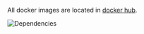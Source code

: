 All docker images are located in [docker hub](https://cloud.docker.com/repository/registry-1.docker.io/soerensofke/diamonddust/tags).

![Dependencies](http://www.plantuml.com/plantuml/proxy?&cache=no&fmt=svg&src=https://raw.githubusercontent.com/soerensofke/DiamondDust/master/.github/workflows/dependencies.puml)

